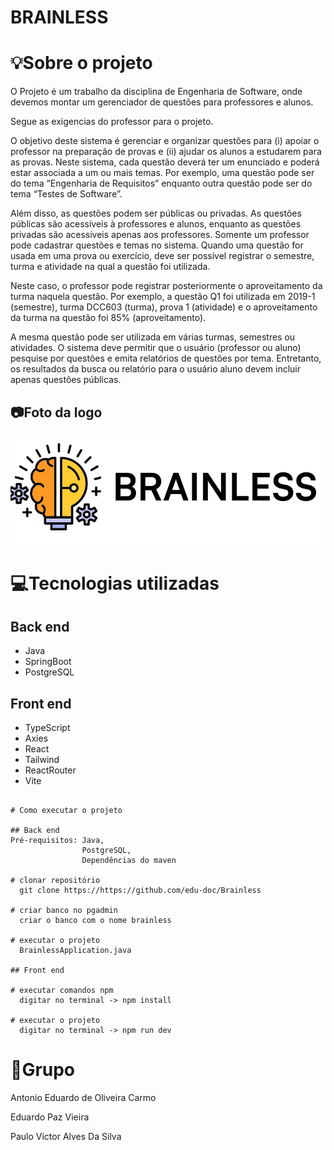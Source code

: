 # BRAINLESS

# 💡Sobre o projeto

O Projeto é um trabalho da disciplina de Engenharia de Software, onde devemos montar um gerenciador de questões para professores e alunos.

Segue as exigencias do professor para o projeto.

O objetivo deste sistema é gerenciar e organizar questões para (i) apoiar o professor na preparação de provas e (ii) ajudar os alunos a estudarem para as provas. Neste sistema, cada questão deverá ter um enunciado e poderá estar associada a um ou mais temas. Por exemplo, uma questão pode ser do tema “Engenharia de Requisitos” enquanto outra questão pode ser do tema “Testes de Software”. 

 Além disso, as questões podem ser públicas ou privadas. As questões públicas são acessíveis à professores e alunos, enquanto as questões privadas são acessíveis apenas aos professores. Somente um professor pode cadastrar questões e temas no sistema. Quando uma questão for usada em uma prova ou exercício, deve ser possível registrar o semestre, turma e atividade na qual a questão foi utilizada. 

Neste caso, o professor pode registrar posteriormente o aproveitamento da turma naquela questão. Por exemplo, a questão Q1 foi utilizada em 2019-1 (semestre), turma DCC603 (turma), prova 1 (atividade) e o aproveitamento da turma na questão foi 85% (aproveitamento). 

A mesma questão pode ser utilizada em várias turmas, semestres ou atividades. O sistema deve permitir que o usuário (professor ou aluno) pesquise por questões e emita relatórios de questões por tema. Entretanto, os resultados da busca ou relatório para o usuário aluno devem incluir apenas questões públicas.

## 📷Foto da logo
![Web 1](https://github.com/edu-doc/Brainless/blob/main/brainless.webp)

# 💻Tecnologias utilizadas
## Back end
- Java
- SpringBoot
- PostgreSQL

## Front end
- TypeScript
- Axies
- React
- Tailwind
- ReactRouter
- Vite

```

# Como executar o projeto

## Back end
Pré-requisitos: Java,
                PostgreSQL,
                Dependências do maven

# clonar repositório
  git clone https://https://github.com/edu-doc/Brainless

# criar banco no pgadmin
  criar o banco com o nome brainless

# executar o projeto
  BrainlessApplication.java

## Front end

# executar comandos npm
  digitar no terminal -> npm install

# executar o projeto
  digitar no terminal -> npm run dev
```

# 🐺Grupo

Antonio Eduardo de Oliveira Carmo

Eduardo Paz Vieira

Paulo Victor Alves Da Silva

